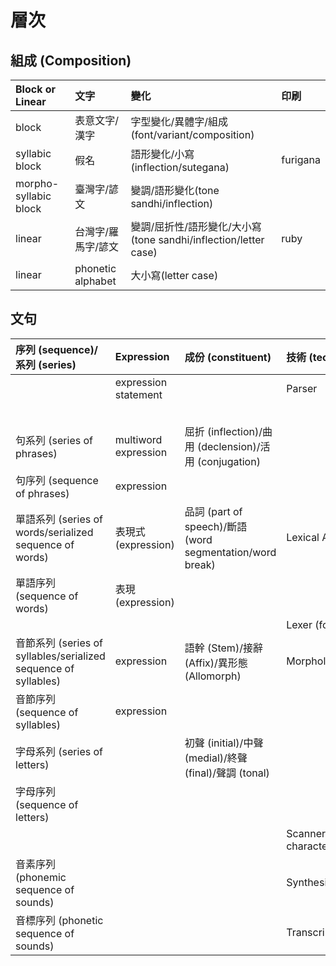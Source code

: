 # 層次

## 組成 (Composition)

| Block or Linear | 文字 | 變化 | 印刷 |
| :--- | :--- | :--- | :--- |
| block | 表意文字/漢字 | 字型變化/異體字/組成(font/variant/composition) ||
| syllabic block | 假名 | 語形變化/小寫(inflection/sutegana) | furigana |
| morpho-syllabic block | 臺灣字/諺文 | 變調/語形變化(tone sandhi/inflection) ||
| linear | 台灣字/羅馬字/諺文 | 變調/屈折性/語形變化/大小寫(tone sandhi/inflection/letter case) | ruby |
| linear | phonetic alphabet | 大小寫(letter case) ||

## 文句

| 序列 (sequence)/系列 (series) | Expression | 成份 (constituent) | 技術 (technology) | 自然語言 | 標記 |
| :--- | :--- | :--- | :--- | :--- | :--- |
| | expression statement | | Parser | 文 (sentence) | |
|  | | | | 節 (clause) | |
| 句系列 (series of phrases) | multiword expression | 屈折 (inflection)/曲用 (declension)/活用 (conjugation) | | 句 (phrase)/phraseme | |
| 句序列 (sequence of phrases) | expression | | | | |
| 單語系列 (series of words/serialized sequence of words) | 表現式 (expression) | 品詞 (part of speech)/斷語 (word segmentation/word break) | Lexical Analyzer | 字 (word)/語彙素 (lexeme) | |
| 單語序列 (sequence of words) | 表現 (expression) | | | | |
| | | | Lexer (for tokens) | | |
| 音節系列 (series of syllables/serialized sequence of syllables) | expression | 語幹 (Stem)/接辭 (Affix)/異形態 (Allomorph) | Morphological Analyzer | 音節 (syllable)/語形態素 (morpheme) | |
| 音節序列 (sequence of syllables) | expression |  | | | |
| 字母系列 (series of letters) | | 初聲 (initial)/中聲 (medial)/終聲 (final)/聲調 (tonal) |  | 字母 (letter)/書記素 (grapheme) | |
| 字母序列 (sequence of letters) | | | | | angle brackets &lt;&gt; |
| | | | Scanner (for characters) | | |
| 音素序列 (phonemic sequence of sounds) | | | Synthesizer/Recognizer | 音素 (phoneme) | slashes // |
| 音標序列 (phonetic sequence of sounds) | | | Transcriber | 音標 (phonetic alphabet) | square brackets [] |
